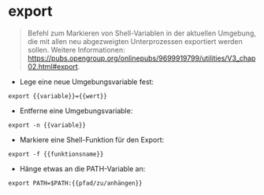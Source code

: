 # export

> Befehl zum Markieren von Shell-Variablen in der aktuellen Umgebung, die mit allen neu abgezweigten Unterprozessen exportiert werden sollen.
> Weitere Informationen: <https://pubs.opengroup.org/onlinepubs/9699919799/utilities/V3_chap02.html#export>.

- Lege eine neue Umgebungsvariable fest:

`export {{variable}}={{wert}}`

- Entferne eine Umgebungsvariable:

`export -n {{variable}}`

- Markiere eine Shell-Funktion für den Export:

`export -f {{funktionsname}}`

- Hänge etwas an die PATH-Variable an:

`export PATH=$PATH:{{pfad/zu/anhängen}}`
